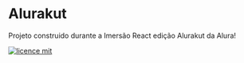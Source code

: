 # Alurakut

Projeto construido durante a Imersão React edição Alurakut da Alura!

[![licence mit](https://img.shields.io/badge/licence-MIT-blue.svg?style=flat-square)](https://github.com/alura-challenges/alurakut-base/blob/master/LICENSE)
